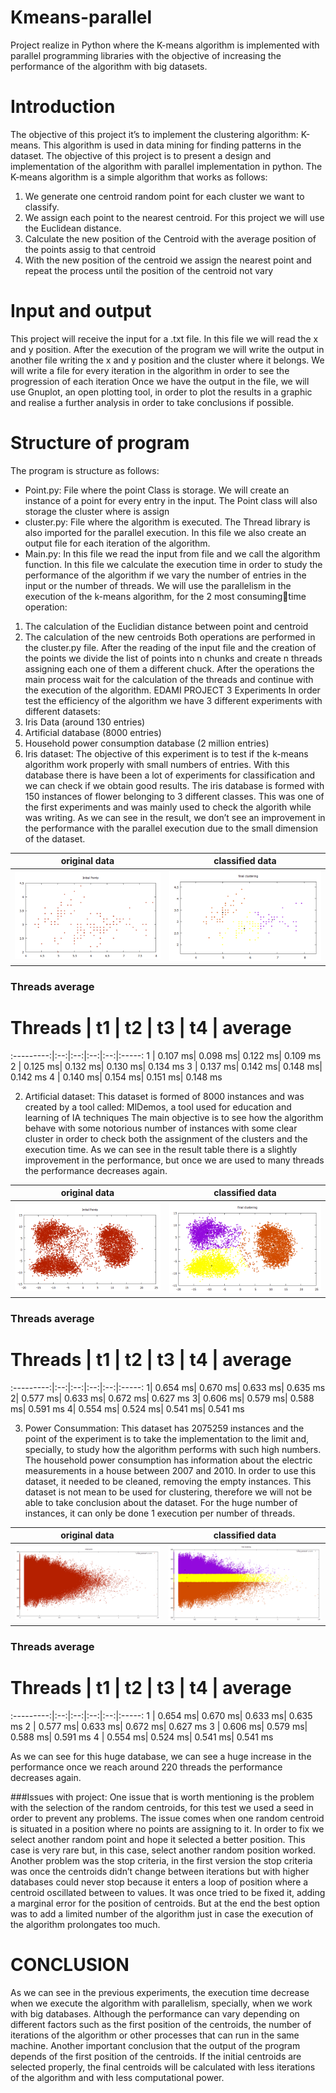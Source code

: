# Kmeans-parallel
Project realize in Python where the K-means algorithm is implemented with parallel programming libraries with the objective of increasing the performance of the algorithm with big datasets.


# Introduction
The objective of this project it’s to implement the clustering algorithm: K-means. This algorithm 
is used in data mining for finding patterns in the dataset. The objective of this project is to 
present a design and implementation of the algorithm with parallel implementation in python.
The K-means algorithm is a simple algorithm that works as follows:
1. We generate one centroid random point for each cluster we want to classify.
2. We assign each point to the nearest centroid. For this project we will use the Euclidean 
distance.
3. Calculate the new position of the Centroid with the average position of the points assig 
to that centroid
4. With the new position of the centroid we assign the nearest point and repeat the 
process until the position of the centroid not vary


# Input and output
This project will receive the input for a .txt file. In this file we will read the x and y position. After 
the execution of the program we will write the output in another file writing the x and y position 
and the cluster where it belongs. We will write a file for every iteration in the algorithm in order to 
see the progression of each iteration
Once we have the output in the file, we will use Gnuplot, an open plotting tool, in order to plot 
the results in a graphic and realise a further analysis in order to take conclusions if possible.

# Structure of program

The program is structure as follows:
- Point.py: File where the point Class is storage. We will create an instance of a point for 
every entry in the input. The Point class will also storage the cluster where is assign
- cluster.py: File where the algorithm is executed. The Thread library is also imported for 
the parallel execution. In this file we also create an output file for each iteration of the 
algorithm.
- Main.py: In this file we read the input from file and we call the algorithm function. In this 
file we calculate the execution time in order to study the performance of the algorithm if 
we vary the number of entries in the input or the number of threads.
We will use the parallelism in the execution of the k-means algorithm, for the 2 most consumingtime operation:
1. The calculation of the Euclidian distance between point and centroid
2. The calculation of the new centroids
Both operations are performed in the cluster.py file. After the reading of the input file and the 
creation of the points we divide the list of points into n chunks and create n threads assigning 
each one of them a different chuck. After the operations the main process wait for the 
calculation of the threads and continue with the execution of the algorithm.
EDAMI PROJECT 3
Experiments
In order test the efficiency of the algorithm we have 3 different experiments with different 
datasets:
1. Iris Data (around 130 entries)
2. Artificial database (8000 entries)
3. Household power consumption database (2 million entries)
1. Iris dataset:
The objective of this experiment is to test if the k-means algorithm work properly with small 
numbers of entries. With this database there is have been a lot of experiments for classification 
and we can check if we obtain good results. The iris database is formed with 150 instances of 
flower belonging to 3 different classes. 
This was one of the first experiments and was mainly used to check the algorith while was 
writing.
As we can see in the result, we don’t see an improvement in the performance with the parallel 
execution due to the small dimension of the dataset.

original data              |  classified data
:-------------------------:|:-------------------------:
![iris data](/output/iris_result/iris.png "iris data")   | ![iris data](/output/iris_result/irisf.png "iris data kmeans")



### Threads average
# Threads  | t1 | t2 | t3 | t4 | average
:---------:|:--:|:--:|:--:|:--:|:-----:
1 | 0.107 ms| 0.098 ms| 0.122 ms| 0.109 ms
2 | 0.125 ms| 0.132 ms| 0.130 ms| 0.134 ms
3 | 0.137 ms| 0.142 ms| 0.148 ms| 0.142 ms
4 | 0.140 ms| 0.154 ms| 0.151 ms| 0.148 ms


2. Artificial dataset:
This dataset is formed of 8000 instances and was created by a tool called: MlDemos, a tool 
used for education and learning of IA techniques
The main objective is to see how the algorithm behave with some notorious number of 
instances with some clear cluster in order to check both the assignment of the clusters and the 
execution time.
As we can see in the result table there is a slightly improvement in the performance, but once 
we are used to many threads the performance decreases again.

original data              |  classified data
:-------------------------:|:-------------------------:
![artificial data](/output/artificial_data_result/plot8000.png "iris data") | ![artificial data](/output/artificial_data_result/plot8000f.png "iris data kmeans")


### Threads average
# Threads  | t1 | t2 | t3 | t4 | average
:---------:|:--:|:--:|:--:|:--:|:-----:
1| 0.654 ms| 0.670 ms| 0.633 ms| 0.635 ms
2| 0.577 ms| 0.633 ms| 0.672 ms| 0.627 ms
3| 0.606 ms| 0.579 ms| 0.588 ms| 0.591 ms
4| 0.554 ms| 0.524 ms| 0.541 ms| 0.541 ms


3. Power Consummation:
This dataset has 2075259 instances and the point of the experiment is to take the 
implementation to the limit and, specially, to study how the algorithm performs with such high 
numbers.
The household power consumption has information about the electric measurements in a house 
between 2007 and 2010. In order to use this dataset, it needed to be cleaned, removing the 
empty instances. This dataset is not mean to be used for clustering, therefore we will not be 
able to take conclusion about the dataset.
For the huge number of instances, it can only be done 1 execution per number of threads.

original data              |  classified data
:-------------------------:|:-------------------------:
![power data](/output/power_result/power_init.png "iris data") |  ![power data](/output/power_result/power_final.png "iris data kmeans")


### Threads average
# Threads  | t1 | t2 | t3 | t4 | average
:---------:|:--:|:--:|:--:|:--:|:-----:
1 | 0.654 ms| 0.670 ms| 0.633 ms| 0.635 ms
2 | 0.577 ms| 0.633 ms| 0.672 ms| 0.627 ms
3 | 0.606 ms| 0.579 ms| 0.588 ms| 0.591 ms
4 | 0.554 ms| 0.524 ms| 0.541 ms| 0.541 ms


As we can see for this huge database, we can see a huge increase in the performance
once we reach around 220 threads the performance decreases again.

###Issues with project:
One issue that is worth mentioning is the problem with the selection of the random centroids, for 
this test we used a seed in order to prevent any problems. The issue comes when one random 
centroid is situated in a position where no points are assigning to it. In order to fix we select 
another random point and hope it selected a better position. This case is very rare but, in this 
case, select another random position worked.
Another problem was the stop criteria, in the first version the stop criteria was once the 
centroids didn’t change between iterations but with higher databases could never stop because 
it enters a loop of position where a centroid oscillated between to values. It was once tried to be 
fixed it, adding a marginal error for the position of centroids. But at the end the best option was 
to add a limited number of the algorithm just in case the execution of the algorithm prolongates
too much.

# CONCLUSION
As we can see in the previous experiments, the execution time decrease when we execute the 
algorithm with parallelism, specially, when we work with big databases. Although the 
performance can vary depending on different factors such as the first position of the centroids, 
the number of iterations of the algorithm or other processes that can run in the same machine.
Another important conclusion that the output of the program depends of the first position of the 
centroids. If the initial centroids are selected properly, the final centroids will be calculated with 
less iterations of the algorithm and with less computational power.
